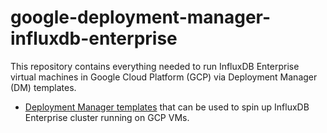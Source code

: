# google-deployment-manager-influxdb-enterprise

This repository contains everything needed to run InfluxDB Enterprise virtual machines in Google Cloud Platform (GCP) via Deployment Manager (DM) templates. 

- [Deployment Manager templates](source/README.md) that can be used to spin up InfluxDB Enterprise cluster running on GCP VMs.
